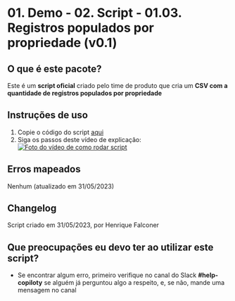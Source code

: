 # 01. Demo - 02. Script - 01.03. Registros populados por propriedade (v0.1)

## O que é este pacote?

Este é um **script oficial** criado pelo time de produto que cria um **CSV com a quantidade de registros populados por propriedade**

## Instruções de uso

1. Copie o código do script [aqui](https://raw.githubusercontent.com/nexforce/script-automation/main/hubspot/scripts/countPropertyPopulatedRecords.js)
2. Siga os passos deste vídeo de explicação: [![Foto do vídeo de como rodar script](https://github.com/nexforce/script-automation/blob/main/hubspot/images/Foto%20de%20capa%20do%20v%C3%ADdeo%20de%20contagem%20de%20registros%20populados%20por%20propriedade.jpg?raw=true)](https://drive.google.com/file/d/1-jskSfZxJnAffX2YdKNkJTXwcblZDVDM/view?usp=sharing "Como rodar script")

## Erros mapeados

Nenhum (atualizado em 31/05/2023)

## Changelog

Script criado em 31/05/2023, por Henrique Falconer

## Que preocupações eu devo ter ao utilizar este script?

- Se encontrar algum erro, primeiro verifique no canal do Slack **#help-copiloty** se alguém já perguntou algo a respeito, e, se não, mande uma mensagem no canal

